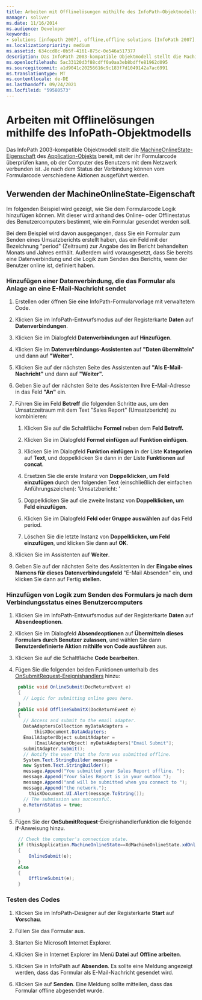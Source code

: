 ```yaml
---
title: Arbeiten mit Offlinelösungen mithilfe des InfoPath-Objektmodells
manager: soliver
ms.date: 11/16/2014
ms.audience: Developer
keywords:
- solutions [infopath 2007], offline,offline solutions [InfoPath 2007], InfoPath 2003-kompatible Formularvorlagen,InfoPath 2003-kompatible Formularvorlagen, Offlinelösungen
ms.localizationpriority: medium
ms.assetid: 634ccd8c-0b5f-4161-875c-0e546a517377
description: Das InfoPath 2003-kompatible Objektmodell stellt die MachineOnlineState-Eigenschaft des Application-Objekts bereit, mit der ihr Formularcode überprüfen kann, ob der Computer des Benutzers mit dem Netzwerk verbunden ist. Je nach dem Status der Verbindung können vom Formularcode verschiedene Aktionen ausgeführt werden.
ms.openlocfilehash: 5ac33120d3f88cdff0a0aa3eb8bdffe81962d095
ms.sourcegitcommit: a1d9041c20256616c9c183f7d1049142a7ac6991
ms.translationtype: MT
ms.contentlocale: de-DE
ms.lasthandoff: 09/24/2021
ms.locfileid: "59580573"
---
```

# <a name="work-with-offline-solutions-using-the-infopath-object-model"></a>Arbeiten mit Offlinelösungen mithilfe des InfoPath-Objektmodells

Das InfoPath 2003-kompatible Objektmodell stellt die [MachineOnlineState-Eigenschaft](https://msdn.microsoft.com/library/Microsoft.Office.Interop.InfoPath.SemiTrust._Application2.MachineOnlineState.aspx) des [Application-Objekts](https://msdn.microsoft.com/library/Microsoft.Office.Interop.InfoPath.SemiTrust.Application.aspx) bereit, mit der ihr Formularcode überprüfen kann, ob der Computer des Benutzers mit dem Netzwerk verbunden ist. Je nach dem Status der Verbindung können vom Formularcode verschiedene Aktionen ausgeführt werden. 
  
## <a name="using-the-machineonlinestate-property"></a>Verwenden der MachineOnlineState-Eigenschaft

Im folgenden Beispiel wird gezeigt, wie Sie dem Formularcode Logik hinzufügen können. Mit dieser wird anhand des Online- oder Offlinestatus des Benutzercomputers bestimmt, wie ein Formular gesendet werden soll.
  
Bei dem Beispiel wird davon ausgegangen, dass Sie ein Formular zum Senden eines Umsatzberichts erstellt haben, das ein Feld mit der Bezeichnung "period" (Zeitraum) zur Angabe des im Bericht behandelten Monats und Jahres enthält. Außerdem wird vorausgesetzt, dass Sie bereits eine Datenverbindung und die Logik zum Senden des Berichts, wenn der Benutzer online ist, definiert haben.
  
### <a name="add-a-data-connection-that-submits-the-form-as-an-attachment-to-an-email-message"></a>Hinzufügen einer Datenverbindung, die das Formular als Anlage an eine E-Mail-Nachricht sendet

1. Erstellen oder öffnen Sie eine InfoPath-Formularvorlage mit verwaltetem Code.
    
2. Klicken Sie im InfoPath-Entwurfsmodus auf der Registerkarte **Daten** auf **Datenverbindungen**.
    
3. Klicken Sie im Dialogfeld **Datenverbindungen** auf **Hinzufügen**.
    
4. Klicken Sie im **Datenverbindungs-Assistenten** auf **"Daten übermitteln"** und dann auf **"Weiter".**
    
5. Klicken Sie auf der nächsten Seite des Assistenten auf **"Als E-Mail-Nachricht"** und dann auf **"Weiter".**
    
6. Geben Sie auf der nächsten Seite des Assistenten Ihre E-Mail-Adresse in das Feld **"An"** ein. 
    
7. Führen Sie im Feld **Betreff** die folgenden Schritte aus, um den Umsatzzeitraum mit dem Text "Sales Report" (Umsatzbericht) zu kombinieren: 
    
   1. Klicken Sie auf die Schaltfläche **Formel** neben dem **Feld Betreff.** 
      
   2. Klicken Sie im Dialogfeld **Formel einfügen** auf **Funktion einfügen**.
      
   3. Klicken Sie im Dialogfeld **Funktion einfügen** in der Liste **Kategorien** auf **Text**, und doppelklicken Sie dann in der Liste **Funktionen** auf **concat**. 
      
   4. Ersetzen Sie die erste Instanz von **Doppelklicken, um Feld einzufügen** durch den folgenden Text (einschließlich der einfachen Anführungszeichen): 'Umsatzbericht: ' 
      
   5. Doppelklicken Sie auf die zweite Instanz von **Doppelklicken, um Feld einzufügen**.
      
   6. Klicken Sie im Dialogfeld **Feld oder Gruppe auswählen** auf das Feld period. 
      
   7. Löschen Sie die letzte Instanz von **Doppelklicken, um Feld einzufügen**, und klicken Sie dann auf **OK**.
    
8. Klicken Sie im Assistenten auf **Weiter**.
    
9. Geben Sie auf der nächsten Seite des Assistenten in der **Eingabe eines Namens für dieses Datenverbindungsfeld** "E-Mail Absenden" ein, und klicken Sie dann auf Fertig **stellen.**
    
### <a name="add-logic-for-submitting-the-form-depending-on-the-connected-state-of-a-users-computer"></a>Hinzufügen von Logik zum Senden des Formulars je nach dem Verbindungsstatus eines Benutzercomputers

1. Klicken Sie im InfoPath-Entwurfsmodus auf der Registerkarte **Daten** auf **Absendeoptionen**.
    
2. Klicken Sie im Dialogfeld **Absendeoptionen** auf **Übermitteln dieses Formulars durch Benutzer zulassen**, und wählen Sie dann **Benutzerdefinierte Aktion mithilfe von Code ausführen** aus.
    
3. Klicken Sie auf die Schaltfläche **Code bearbeiten**. 
    
4. Fügen Sie die folgenden beiden Funktionen unterhalb des [OnSubmitRequest-Ereignishandlers](https://msdn.microsoft.com/library/Microsoft.Office.Interop.InfoPath.SemiTrust._XDocumentEventSink2_Event.OnSubmitRequest.aspx) hinzu: 
    
   ```cs
    public void OnlineSubmit(DocReturnEvent e)
    {
      // Logic for submitting online goes here.
    }
    public void OfflineSubmitX(DocReturnEvent e)
    {
      // Access and submit to the email adapter.
      DataAdaptersCollection myDataAdapters = 
          thisXDocument.DataAdapters;
      EmailAdapterObject submitAdapter = 
          (EmailAdapterObject) myDataAdapters["Email Submit"];
      submitAdapter.Submit();
      // Notify the user that the form was submitted offline.
      System.Text.StringBuilder message = 
      new System.Text.StringBuilder();
      message.Append("You submitted your Sales Report offline. ");
      message.Append("Your Sales Report is in your outbox ");
      message.Append("and will be submitted when you connect to ");
      message.Append("the network.");
        thisXDocument.UI.Alert(message.ToString());
      // The submission was successful.
      e.ReturnStatus = true;
    }
   ```

5. Fügen Sie der **OnSubmitRequest**-Ereignishandlerfunktion die folgende **if**-Anweisung hinzu. 
    
   ```cs
    // Check the computer's connection state.
    if (thisApplication.MachineOnlineState==XdMachineOnlineState.xdOnline)
    {
        OnlineSubmit(e);
    }
    else
    {
        OfflineSubmit(e);
    }
   ```

### <a name="test-the-code"></a>Testen des Codes

1. Klicken Sie im InfoPath-Designer auf der Registerkarte **Start** auf **Vorschau**. 
    
2. Füllen Sie das Formular aus.
    
3. Starten Sie Microsoft Internet Explorer.
    
4. Klicken Sie in Internet Explorer im Menü **Datei** auf **Offline arbeiten**. 
    
5. Klicken Sie in InfoPath auf **Absenden**. Es sollte eine Meldung angezeigt werden, dass das Formular als E-Mail-Nachricht gesendet wird.
    
6. Klicken Sie auf **Senden**. Eine Meldung sollte mitteilen, dass das Formular offline abgesendet wurde.
    

